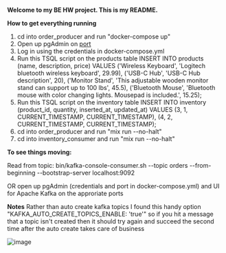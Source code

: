 **Welcome to my BE HW project. This is my README.**

**How to get everything running**
  
1. cd into order_producer and run "docker-compose up"
2. Open up pgAdmin on [port](http://127.0.0.1:9090/)
3. Log in using the credentials in docker-compose.yml
4. Run this TSQL script on the products table 
   INSERT INTO products (name, description, price) VALUES
  ('Wireless Keyboard', 'Logitech bluetooth wireless keyboard', 29.99),
  ('USB-C Hub', 'USB-C Hub description', 20),
  ('Monitor Stand', 'This adjustable wooden monitor stand can support up to 100 lbs', 45.5),
  ('Bluetooth Mouse', 'Bluetooth mouse with color changing lights. Mousepad is included.', 15.25);
5. Run this TSQL script on the inventory table
   INSERT INTO inventory (product_id, quantity, inserted_at, updated_at) VALUES
  (3, 1, CURRENT_TIMESTAMP, CURRENT_TIMESTAMP),
  (4, 2, CURRENT_TIMESTAMP, CURRENT_TIMESTAMP);
7. cd into order_producer and run "mix run --no-halt"
8. cd into inventory_consumer and run "mix run --no-halt"

**To see things moving:**

Read from topic: 
bin/kafka-console-consumer.sh --topic orders --from-beginning --bootstrap-server localhost:9092

OR open up pgAdmin (credentials and port in docker-compose.yml) and UI for Apache Kafka on the approriate ports

**Notes**
Rather than auto create kafka topics I found this handy option "KAFKA_AUTO_CREATE_TOPICS_ENABLE: 'true'" so if you hit a message that a topic isn't created then it should try again and succeed the second time after the auto create takes care of business


![image](https://github.com/user-attachments/assets/97cfcdbd-3f93-44bc-bf4c-c46820c21576)


